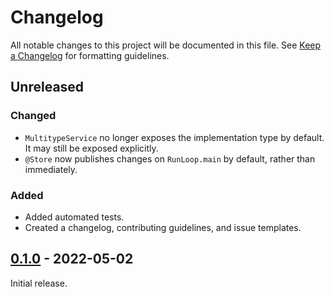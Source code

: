 # Changelog

All notable changes to this project will be documented in this file. See [Keep a Changelog] for
formatting guidelines.

## Unreleased

### Changed

- `MultitypeService` no longer exposes the implementation type by default. It may still be exposed
  explicitly.
- `@Store` now publishes changes on `RunLoop.main` by default, rather than immediately.

### Added

- Added automated tests.
- Created a changelog, contributing guidelines, and issue templates.

## [0.1.0] - 2022-05-02

Initial release.

[Keep a Changelog]: https://keepachangelog.com/en/1.0.0/
[0.1.0]: https://github.com/Tiny-Home-Consulting/Dependiject/tree/0.1.0
